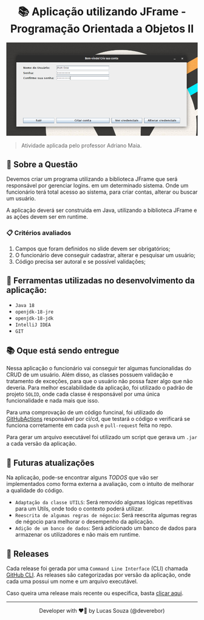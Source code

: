 <h1 align="center">📚 Aplicação utilizando JFrame - Programação Orientada a Objetos II</h1>

<p align="center">

![app overview](./.github/assets/images/2022-05-08_21-22.png)

</p>

> Atividade aplicada pelo professor Adriano Maia.

## 📢 Sobre a Questão

Devemos criar um programa utilizando a biblioteca JFrame que será responsável por gerenciar logins.
em um determinado sistema. Onde um funcionário terá total acesso ao sistema, para criar contas, alterar ou 
buscar um usuário.

A aplicação deverá ser construída em Java, utilizando a biblioteca JFrame e as ações devem ser em runtime.

### 📋 Critérios avaliados

1. Campos que foram definidos no slide devem ser obrigatórios;
2. O funcionário deve conseguir cadastrar, alterar e pesquisar um usuário;
3. Código precisa ser autoral e se possível validações;

## 🎯 Ferramentas utilizadas no desenvolvimento da aplicação:

- `Java 18`
- `openjdk-18-jre`
- `openjdk-18-jdk`
- `IntelliJ IDEA`
- `GIT`

## 📚 Oque está sendo entregue

Nessa aplicação o funcionário vai conseguir ter algumas funcionalidas do CRUD de um usuário.
Além disso, as classes possuem validação e tratamento de exceções, para que o usuário não possa fazer algo que não deveria.
Para melhor escalabilidade da aplicação, foi utilizado o padrão de projeto `SOLID`,
onde cada classe é responsável por uma única funcionalidade e nada mais que isso.

Para uma comprovação de um código funcinal, foi utilizado do [GitHubActions](https://github.com/features/actions) 
responsável por ci/cd,
que testará o código e verificará se funciona corretamente em cada `push` e `pull-request` feita no repo.

Para gerar um arquivo executável foi utilizado um script que gerava um `.jar` a cada versão da aplicação.

## 🦥 Futuras atualizações

Na aplicação, pode-se encontrar alguns _TODOS_ que vão ser implementados como forma externa a avaliação, com
o intuito de melhorar a qualidade do código.

- `Adaptação da classe UTILS`: Será removido algumas lógicas repetitivas para um Utils, onde todo o contexto
  poderá utilizar.
- `Reescrita de algumas regras de négocio`: Será reescrita algumas regras de négocio para melhorar o desempenho da 
  aplicação.
- `Adição de um banco de dados`: Será adicionado um banco de dados para armazenar os utilizadores e não mais em runtime.

## 🚀 Releases

Cada release foi gerada por uma `Command Line Interface` (CLI) chamada [GitHub CLI](https://cli.github.com/).
As releases são categorizadas por versão da aplicação, onde cada uma possui um nome e um arquivo executável.

Caso queira uma release mais recente ou especifica, basta [clicar aqui](https://github.com/deverebor/jframe-user-registration/releases/).

---

<p align='center'>
  Developer with ❤️‍🔥 by Lucas Souza (@deverebor)
</p>
